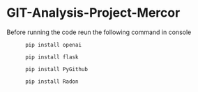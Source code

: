 # GIT-Analysis-Project-Mercor
Before running the code reun the following command in console
          
          pip install openai
          
          pip install flask
          
          pip install PyGithub
          
          pip install Radon
